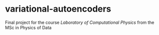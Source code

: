 # variational-autoencoders
Final project for the course *Laboratory of Computational Physics* from the MSc in Physics of Data
